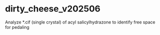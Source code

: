 # dirty_cheese_v202506
Analyze *.cif (single crystal) of acyl salicylhydrazone to identify free space for pedaling
